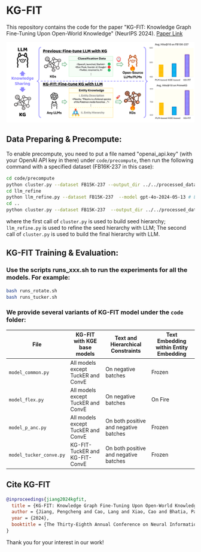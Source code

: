 # KG-FIT

This repository contains the code for the paper "KG-FIT: Knowledge Graph Fine-Tuning Upon Open-World Knowledge" (NeurIPS 2024). [Paper Link](https://arxiv.org/abs/2405.16412)

![alt text](/images/abstract.png "Overview of KG-FIT")

## Data Preparing & Precompute:

To enable precompute, you need to put a file named "openai_api.key" (with your OpenAI API key in there) under ```code/precompute```, then run the following command with a specified dataset (FB16K-237 in this case):
```bash
cd code/precompute
python cluster.py --dataset FB15K-237 --output_dir ../../processed_data  # precomputation for seed hierarchy
cd llm_refine
python llm_refine.py --dataset FB15K-237  --model gpt-4o-2024-05-13 # LLM-Guided Hierarchy Refinement (LHR)
cd ..
python cluster.py --dataset FB15K-237  --output_dir ../../processed_data # precomputation for llm hierarchy
```

where the first call of ```cluster.py``` is used to build seed hierarchy; ```llm_refine.py``` is used to refine the seed hierarchy with LLM; The second call of ```cluster.py``` is used to build the final hierarchy with LLM.
<!-- (```rerank_label.py``` is used to create the k-hop training set entities for each entity in the dataset, for graph-based re-ranking purpose. ) -->


## KG-FIT Training & Evaluation:

### Use the scripts runs_xxx.sh to run the experiments for all the models. For example:

```bash
bash runs_rotate.sh
bash runs_tucker.sh
```

### We provide several variants of KG-FIT model under the ```code``` folder:

| File                      | KG-FIT with KGE base models                     | Text and Hierarchical Constraints   | Text Embedding within Entity Embedding |
|---------------------------|--------------------------------------------------|-------------------------------------|----------------------------------------|
| `model_common.py`         | All models except TuckER and ConvE              | On negative batches                 | Frozen                                 |
| `model_flex.py`           | All models except TuckER and ConvE              | On negative batches                 | On Fire                                |
| `model_p_anc.py`          | All models except TuckER and ConvE              | On both positive and negative batches | Frozen                               |
| `model_tucker_conve.py`   | KG-FIT-TuckER and KG-FIT-ConvE                  | On both positive and negative batches | Frozen                               |


## Cite KG-FIT
```bibtex
@inproceedings{jiang2024kgfit,
  title = {KG-FIT: Knowledge Graph Fine-Tuning Upon Open-World Knowledge},
  author = {Jiang, Pengcheng and Cao, Lang and Xiao, Cao and Bhatia, Parminder and Sun, Jimeng and Han, Jiawei},
  year = {2024},
  booktitle = {The Thirty-Eighth Annual Conference on Neural Information Processing Systems},
}
```

Thank you for your interest in our work!